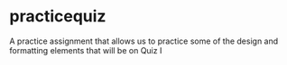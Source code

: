 # practicequiz
 A practice assignment that allows us to practice some of the design and formatting elements that will be on Quiz I
